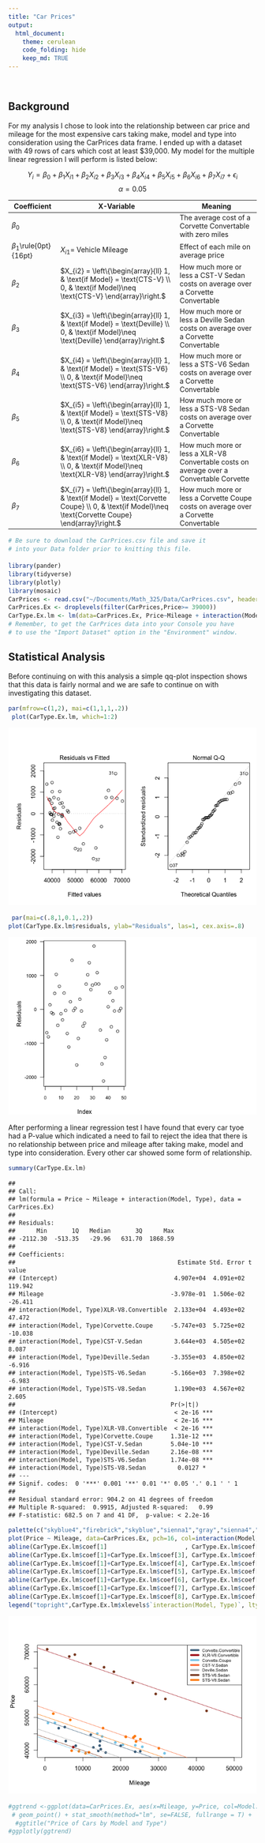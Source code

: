 ```yaml
---
title: "Car Prices"
output: 
  html_document:
    theme: cerulean
    code_folding: hide
    keep_md: TRUE
---
```


<br>

## Background

For my analysis I chose to look into the relationship between car price and mileage for the most expensive cars taking make, model and type into consideration using the CarPrices data frame. I ended up with a dataset with 49 rows of cars which cost at least $39,000. My model for the multiple linear regression I will perform is listed below:

$$
  Y_i = \beta_0 + \beta_1 X_{i1} + \beta_2 X_{i2} + \beta_3 X_{i3} + \beta_4 X_{i4} + \beta_5 X_{i5} + \beta_6 X_{i6} + \beta_7 X_{i7}+ \epsilon_i
$$
$$
  α = 0.05
$$



| Coefficient | X-Variable   |  Meaning  |
|---------|----------|-------------------------------------------------|
$\beta_0$  |  | The average cost of a Corvette Convertable with zero miles |
 $\beta_1$\rule{0pt}{16pt}  | $X_{i1} =$ Vehicle Mileage | Effect of each mile on average price |[4pt]
 $\beta_2$   |  $X_{i2} = \left\{\begin{array}{ll} 1, & \text{if Model} = \text{CTS-V} \\ 0, & \text{if Model}\neq \text{CTS-V} \end{array}\right.$ | How much more or less a CST-V Sedan costs on average over a Corvette Convertable |
 $\beta_3$   |  $X_{i3} = \left\{\begin{array}{ll} 1, & \text{if Model} = \text{Deville} \\ 0, & \text{if Model}\neq \text{Deville} \end{array}\right.$ | How much more or less a Deville Sedan costs on average over a Corvette Convertable |
 $\beta_4$   |  $X_{i4} = \left\{\begin{array}{ll} 1, & \text{if Model} = \text{STS-V6} \\ 0, & \text{if Model}\neq \text{STS-V6} \end{array}\right.$ | How much more or less a STS-V6 Sedan costs on average over a Corvette Convertable |
 $\beta_5$   |  $X_{i5} = \left\{\begin{array}{ll} 1, & \text{if Model} = \text{STS-V8} \\ 0, & \text{if Model}\neq \text{STS-V8} \end{array}\right.$ | How much more or less a STS-V8 Sedan costs on average over a Corvette Convertable |
 $\beta_6$   |  $X_{i6} = \left\{\begin{array}{ll} 1, & \text{if Model} = \text{XLR-V8} \\ 0, & \text{if Model}\neq \text{XLR-V8} \end{array}\right.$ | How much more or less a XLR-V8 Convertable costs on average over a Convertable Corvette |
 $\beta_7$   |  $X_{i7} = \left\{\begin{array}{ll} 1, & \text{if Model} = \text{Corvette Coupe} \\ 0, & \text{if Model}\neq \text{Corvette Coupe} \end{array}\right.$ | How much more or less a Corvette Coupe costs on average over a Corvette Convertable |



```r
# Be sure to download the CarPrices.csv file and save it
# into your Data folder prior to knitting this file.

library(pander)
library(tidyverse)
library(plotly)
library(mosaic)
CarPrices <- read.csv("~/Documents/Math_325/Data/CarPrices.csv", header=TRUE)
CarPrices.Ex <- droplevels(filter(CarPrices,Price>= 39000))
CarType.Ex.lm <- lm(data=CarPrices.Ex, Price~Mileage + interaction(Model,Type))
# Remember, to get the CarPrices data into your Console you have
# to use the "Import Dataset" option in the "Environment" window.
```
## Statistical Analysis

Before continuing on with this analysis a simple qq-plot inspection shows that this data is fairly normal and we are safe to continue on with investigating this dataset.


```r
par(mfrow=c(1,2), mai=c(1,1,1,.2))
 plot(CarType.Ex.lm, which=1:2)
```

![](CarPrices_files/figure-html/unnamed-chunk-2-1.png)<!-- -->

```r
 par(mai=c(.8,1,0.1,.2))
plot(CarType.Ex.lm$residuals, ylab="Residuals", las=1, cex.axis=.8)
```

![](CarPrices_files/figure-html/unnamed-chunk-2-2.png)<!-- -->

After performing a linear regression test I have found that every car tyoe had a P-value which indicated a need to fail to reject the idea that there is no relationship between price and mileage after taking make, model and type into consideration. Every other car showed some form of relationship.


```r
summary(CarType.Ex.lm)
```

```
## 
## Call:
## lm(formula = Price ~ Mileage + interaction(Model, Type), data = CarPrices.Ex)
## 
## Residuals:
##      Min       1Q   Median       3Q      Max 
## -2112.30  -513.35   -29.96   631.70  1868.59 
## 
## Coefficients:
##                                              Estimate Std. Error t value
## (Intercept)                                 4.907e+04  4.091e+02 119.942
## Mileage                                    -3.978e-01  1.506e-02 -26.411
## interaction(Model, Type)XLR-V8.Convertible  2.133e+04  4.493e+02  47.472
## interaction(Model, Type)Corvette.Coupe     -5.747e+03  5.725e+02 -10.038
## interaction(Model, Type)CST-V.Sedan         3.644e+03  4.505e+02   8.087
## interaction(Model, Type)Deville.Sedan      -3.355e+03  4.850e+02  -6.916
## interaction(Model, Type)STS-V6.Sedan       -5.166e+03  7.398e+02  -6.983
## interaction(Model, Type)STS-V8.Sedan        1.190e+03  4.567e+02   2.605
##                                            Pr(>|t|)    
## (Intercept)                                 < 2e-16 ***
## Mileage                                     < 2e-16 ***
## interaction(Model, Type)XLR-V8.Convertible  < 2e-16 ***
## interaction(Model, Type)Corvette.Coupe     1.31e-12 ***
## interaction(Model, Type)CST-V.Sedan        5.04e-10 ***
## interaction(Model, Type)Deville.Sedan      2.16e-08 ***
## interaction(Model, Type)STS-V6.Sedan       1.74e-08 ***
## interaction(Model, Type)STS-V8.Sedan         0.0127 *  
## ---
## Signif. codes:  0 '***' 0.001 '**' 0.01 '*' 0.05 '.' 0.1 ' ' 1
## 
## Residual standard error: 904.2 on 41 degrees of freedom
## Multiple R-squared:  0.9915,	Adjusted R-squared:   0.99 
## F-statistic: 682.5 on 7 and 41 DF,  p-value: < 2.2e-16
```







```r
palette(c("skyblue4","firebrick","skyblue","sienna1","gray","sienna4","darkorange"))
plot(Price ~ Mileage, data=CarPrices.Ex, pch=16, col=interaction(Model, Type), xlim=c(0,50000))
abline(CarType.Ex.lm$coef[1]                      , CarType.Ex.lm$coef[2], col=palette()[1])
abline(CarType.Ex.lm$coef[1]+CarType.Ex.lm$coef[3], CarType.Ex.lm$coef[2], col=palette()[2])
abline(CarType.Ex.lm$coef[1]+CarType.Ex.lm$coef[4], CarType.Ex.lm$coef[2], col=palette()[3])
abline(CarType.Ex.lm$coef[1]+CarType.Ex.lm$coef[5], CarType.Ex.lm$coef[2], col=palette()[4])
abline(CarType.Ex.lm$coef[1]+CarType.Ex.lm$coef[6], CarType.Ex.lm$coef[2], col=palette()[5])
abline(CarType.Ex.lm$coef[1]+CarType.Ex.lm$coef[7], CarType.Ex.lm$coef[2], col=palette()[6])
abline(CarType.Ex.lm$coef[1]+CarType.Ex.lm$coef[8], CarType.Ex.lm$coef[2], col=palette()[7])
legend("topright",CarType.Ex.lm$xlevels$`interaction(Model, Type)`, lty=1, lwd=5, col=palette(), cex=0.7)
```

![](CarPrices_files/figure-html/unnamed-chunk-5-1.png)<!-- -->





```r
#ggtrend <-ggplot(data=CarPrices.Ex, aes(x=Mileage, y=Price, col=Model:Type)) +
 # geom_point() + stat_smooth(method="lm", se=FALSE, fullrange = T) + 
  #ggtitle("Price of Cars by Model and Type")
#ggplotly(ggtrend)
```



